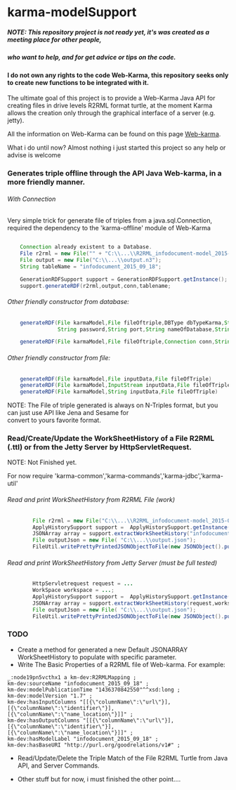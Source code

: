 karma-modelSupport
================================

##### NOTE: This repository  project is not ready yet, it's was created as a meeting place for other people,
##### who want to help, and for get advice or tips on the code.

#### I do not own any rights to the code Web-Karma, this repository seeks only to create new functions to be integrated with it.

The ultimate goal of this project is to provide a Web-Karma Java API for creating files in drive levels
R2RML format turtle, at the moment Karma allows the creation only through the graphical interface of a server (e.g. jetty).

All the information on Web-Karma can be found on this page [Web-karma](https://github.com/usc-isi-i2/Web-Karma).

What i do until now? Almost nothing i just started this project so any help or advise is welcome

### Generates triple offline through the API Java Web-karma, in a more friendly manner.

###### With Connection
Very simple trick for generate file of triples from a java.sql.Connection,  
required the dependency to the 'karma-offline' module of Web-Karma
```java

    Connection already existent to a Database.
    File r2rml = new File("" + "C:\\...\\R2RML_infodocument-model_2015-07-08.ttl");
    File output = new File("C:\\...\\output.n3");
    String tableName = "infodocument_2015_09_18";

    GenerationRDFSupport support = GenerationRDFSupport.getInstance();
    support.generateRDF(r2rml,output,conn,tablename;
```
###### Other friendly constructor from database:
```java
    generateRDF(File karmaModel,File fileOftriple,DBType dbTypeKarma,String hostname,String username,
                String password,String port,String nameOfDatabase,String nameOfTable)

    generateRDF(File karmaModel,File fileOftriple,Connection conn,String nameOfTable)
```
###### Other friendly constructor from file:
```java
    generateRDF(File karmaModel,File inputData,File fileOfTriple)
    generateRDF(File karmaModel,InputStream inputData,File fileOfTriple)
    generateRDF(File karmaModel,String inputData,File fileOfTriple)
```
NOTE: The File of triple generated is always on N-Triples format, but you can just use API like Jena and Sesame for    
convert to yours favorite format.


### Read/Create/Update the WorkSheetHistory of a File R2RML (.ttl) or from the Jetty Server by HttpServletRequest.

NOTE: Not Finished yet.

For now require 'karma-common','karma-commands','karma-jdbc','karma-util'

###### Read and print WorkSheetHistory from R2RML File (work)
```java
        File r2rml = new File("C:\\...\\R2RML_infodocument-model_2015-07-08.ttl");
        ApplyHistorySupport support =  ApplyHistorySupport.getInstance();
        JSONArray array = support.extractWorkSheetHistory("infodocument_2015_09_18", r2rml);
        File outputJson = new File( "C:\\...\\output.json");
        FileUtil.writePrettyPrintedJSONObjectToFile(new JSONObject().put("WorkSheetHistory", (Object) array), outputJson);
```

###### Read and print WorkSheetHistory from Jetty Server (must be full tested)
```java
        HttpServletrequest request = ...
        WorkSpace workspace = ...;
        ApplyHistorySupport support =  ApplyHistorySupport.getInstance();
        JSONArray array = support.extractWorkSheetHistory(request,workspace);
        File outputJson = new File( "C:\\...\\output.json");
        FileUtil.writePrettyPrintedJSONObjectToFile(new JSONObject().put("WorkSheetHistory", (Object) array), outputJson);
```

### TODO

- Create a method for generated a new Default JSONARRAY WorkSheetHistory to populate with specific parameter.
- Write The Basic Properties of a R2RML file of Web-karma.
For example:
```text
_:node19pn5vcthx1 a km-dev:R2RMLMapping ;
km-dev:sourceName "infodocument_2015_09_18" ;
km-dev:modelPublicationTime "1436370842550"^^xsd:long ;
km-dev:modelVersion "1.7" ;
km-dev:hasInputColumns "[[{\"columnName\":\"url\"}],[{\"columnName\":\"identifier\"}],[{\"columnName\":\"name_location\"}]]" ;
km-dev:hasOutputColumns "[[{\"columnName\":\"url\"}],[{\"columnName\":\"identifier\"}],[{\"columnName\":\"name_location\"}]]" ;
km-dev:hasModelLabel "infodocument_2015_09_18" ;
km-dev:hasBaseURI "http://purl.org/goodrelations/v1#" ;
```
- Read/Update/Delete the Triple Match of the File R2RML Turtle from Java API, and Server Commands.

- Other stuff but for now, i must finished the other point....



